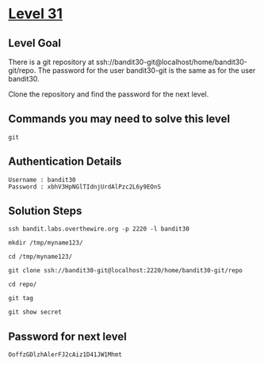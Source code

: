 # [Level 31](https://overthewire.org/wargames/bandit/bandit31.html)

## Level Goal

There is a git repository at ssh://bandit30-git@localhost/home/bandit30-git/repo. The password for the user bandit30-git is the same as for the user bandit30.

Clone the repository and find the password for the next level.

## Commands you may need to solve this level

    git

## Authentication Details

    Username : bandit30
    Password : xbhV3HpNGlTIdnjUrdAlPzc2L6y9EOnS

## Solution Steps

``` 
ssh bandit.labs.overthewire.org -p 2220 -l bandit30

mkdir /tmp/myname123/

cd /tmp/myname123/

git clone ssh://bandit30-git@localhost:2220/home/bandit30-git/repo

cd repo/

git tag

git show secret
```

## Password for next level

    OoffzGDlzhAlerFJ2cAiz1D41JW1Mhmt